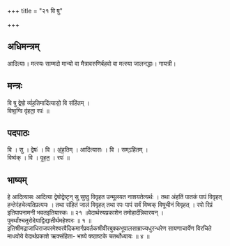 +++
title = "२१ वि षु"

+++
## अधिमन्त्रम्
आदित्याः। मत्स्यः साम्मदो मान्यो वा मैत्रावरुणिर्बहवो वा मत्स्या जालनद्धाः। गायत्री।

## मन्त्रः
वि षु द्वेषो॒ व्यं॑ह॒तिमादि॑त्यासो॒ वि संहि॑तम् ।  
विष्व॒ग्वि वृ॑हता॒ रपः॑ ॥

## पदपाठः
वि । सु । द्वेषः॑ । वि । अं॒ह॒तिम् । आदि॑त्यासः । वि । सम्ऽहि॑तम् ।  
विष्व॑क् । वि । वृ॒ह॒त॒ । रपः॑ ॥

## भाष्यम्
हे आदित्यासः आदित्या द्वेषोद्वेष्टृन् सु सुष्ठु विवृहत उन्मूलयत नाशयतेत्यर्थः । तथा अंहतिं पातकं पापं विवृहत् हन्तेरंहचेत्यतिप्रत्ययः । तथा संहितं जालं विवृहत् तथा रपः पापं सर्वं विष्वक् विषूचीनं विवृहत् । रपो रिप्रं इतिपापनामनी भवतइतियास्कः ॥ २१ ॥वेदार्थस्यप्रकाशेन तमोहार्दन्निवारयन् । पुमर्थांश्चतुरोदेयाद्विद्यातीर्थमहेश्वरः ॥ १ ॥इतिश्रीमद्राजाधिराजपरमेश्वरवैदिकमार्गप्रवर्तकश्रीवीरबुक्कभूपालसाम्राज्यधुरन्धरेण सायणाचार्येण विरचिते माधवोये वेदार्थप्रकाशे ऋक्संहिता- भाष्ये षष्ठाष्टके चतर्थोध्यायः ॥ ४ ॥